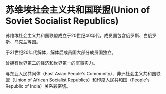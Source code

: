 # 苏维埃社会主义共和国联盟(Union of Soviet Socialist Republics)

苏维埃社会主义共和国联盟成立于20世纪40年代，成员国包含俄罗斯、白俄罗斯、乌克兰等国。

于21世纪20年代解体，解体后成员国大部分成员国独立。

曾拥有世界第二的经济和世界第一的军事实力。

与东亚人民共同体（East Asian People's Community）、非洲社会主义共和国联盟（Union of African Socialist Republics）和印度人民共和国（People's Republic of India）关系较密切。

